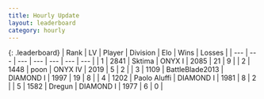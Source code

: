 ```yaml
---
title: Hourly Update
layout: leaderboard
category: hourly
---
```


{: .leaderboard}
| Rank | LV | Player | Division | Elo | Wins | Losses |
| --- | --- | --- | --- | --- | --- | --- |
| <span data-change="0">1</span> | 2841 | <span title="ID: 353063">Sktima</span> | ONYX I | <span data-change="0">2085</span> | <span data-change="0">21</span> | <span data-change="0">9</span> |
| <span data-change="0">2</span> | 1448 | <span title="ID: 540690">poon</span> | ONYX IV | <span data-change="7">2019</span> | <span data-change="1">5</span> | <span data-change="0">2</span> |
| <span data-change="0">3</span> | 1109 | <span title="ID: 12051">BattleBlade2013</span> | DIAMOND I | <span data-change="0">1997</span> | <span data-change="0">19</span> | <span data-change="0">8</span> |
| <span data-change="0">4</span> | 1202 | <span title="ID: 512212">Paolo Aluffi</span> | DIAMOND I | <span data-change="0">1981</span> | <span data-change="0">8</span> | <span data-change="0">2</span> |
| <span data-change="0">5</span> | 1582 | <span title="ID: 337810">Dregun</span> | DIAMOND I | <span data-change="0">1977</span> | <span data-change="0">6</span> | <span data-change="0">0</span> |